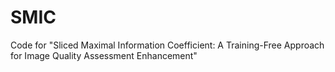 # SMIC
Code for "Sliced Maximal Information Coefficient: A Training-Free Approach for Image Quality Assessment Enhancement"
